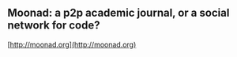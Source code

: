 Moonad: a p2p academic journal, or a social network for code?
-------------------------------------------------------------

[http://moonad.org](http://moonad.org)
